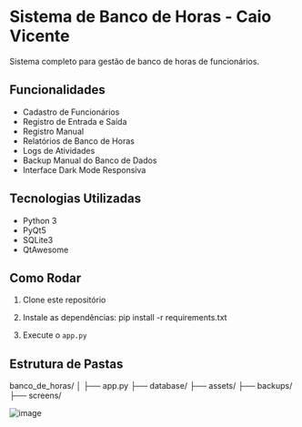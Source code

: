 # Sistema de Banco de Horas - Caio Vicente

Sistema completo para gestão de banco de horas de funcionários.

## Funcionalidades
- Cadastro de Funcionários
- Registro de Entrada e Saída
- Registro Manual
- Relatórios de Banco de Horas
- Logs de Atividades
- Backup Manual do Banco de Dados
- Interface Dark Mode Responsiva

## Tecnologias Utilizadas
- Python 3
- PyQt5
- SQLite3
- QtAwesome

## Como Rodar
1. Clone este repositório
2. Instale as dependências:
  pip install -r requirements.txt

4. Execute o `app.py`

## Estrutura de Pastas
banco_de_horas/ │ ├── app.py ├── database/ ├── assets/ ├── backups/ ├── screens/



![image](https://github.com/user-attachments/assets/442dbd81-670e-413c-be94-ae06dd18cb61)
